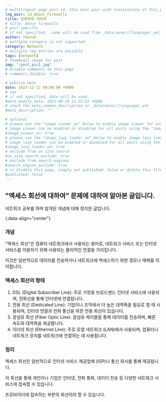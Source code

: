 ```yaml
---
# multilingual page pair id, this must pair with translations of this page. (This name must be unique)
lng_pair: id_About_Firewalls
title: 방화벽에 대하여
# title: About firewalls
# post specific
# if not specified, .name will be used from _data/owner/[language].yml
author: Yeonuk
# multiple category is not supported
category: Network
# multiple tag entries are possible
tags: [network]
# thumbnail image for post
img: ":post_pic1.jpg"
# disable comments on this page
# comments_disable: true

# publish date
date: 2023-12-12 09:00:00 +0900
# seo
# if not specified, date will be used.
#meta_modify_date: 2021-08-10 11:32:53 +0900
# check the meta_common_description in _data/owner/[language].yml
#meta_description: ""

# optional
# please use the "image_viewer_on" below to enable image viewer for individual pages or posts (_posts/ or [language]/_posts folders).
# image viewer can be enabled or disabled for all posts using the "image_viewer_posts: true" setting in _data/conf/main.yml.
#image_viewer_on: true
# please use the "image_lazy_loader_on" below to enable image lazy loader for individual pages or posts (_posts/ or [language]/_posts folders).
# image lazy loader can be enabled or disabled for all posts using the "image_lazy_loader_posts: true" setting in _data/conf/main.yml.
#image_lazy_loader_on: true
# exclude from on site search
#on_site_search_exclude: true
# exclude from search engines
#search_engine_exclude: true
# to disable this page, simply set published: false or delete this file
#published: false
---
```


<!-- outline-start -->

## "엑세스 회선에 대하여" 문제에 대하여 알아본 글입니다.

네트워크 공부를 하며 알게된 개념에 대해 정리한 글입니다.

{:data-align="center"}

<!-- outline-end -->

### 개념

"엑세스 회선"은 컴퓨터 네트워크에서 사용되는 용어로, 네트워크 서비스 또는 인터넷 서비스를 이용하기 위해 사용되는 물리적인 연결을 가리킵니다.

이것은 일반적으로 데이터를 전송하거나 네트워크에 액세스하기 위한 경로나 매체를 의미합니다.

### 엑세스 회선의 형태

1. DSL (Digital Subscriber Line): 주로 가정용 브로드밴드 인터넷 서비스에 사용되며, 전화선을 통해 인터넷에 연결됩니다.
2. 전용 회선 (Dedicated Line): 기업이나 조직에서 더 높은 대역폭을 필요로 할 때 사용되며, 인터넷 연결과 전화 통신을 위한 전용 회선이 있습니다.
3. 광섬유 회선 (Fiber Optic Line): 광섬유 케이블을 통해 데이터를 전송하며, 빠른 속도와 대역폭을 제공합니다.
4. 이더넷 회선 (Ethernet Line): 주로 로컬 네트워크 (LAN)에서 사용되며, 컴퓨터나 네트워크 장치를 네트워크에 연결하는 데 사용됩니다.

### 정리

엑세스 회선은 일반적으로 인터넷 서비스 제공업체 (ISP)나 통신 회사를 통해 제공됩니다.

이 회선을 통해 개인이나 기업은 인터넷, 전화 통화, 데이터 전송 등 다양한 네트워크 서비스에 접속할 수 있습니다.

프로바이더에 접속하는 부분의 회선이라 할 수 있습니다.

